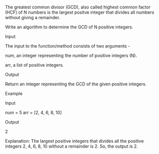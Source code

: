 The greatest common divisor (GCD), also called highest common factor (HCF) of N numbers is the largest positve integer that divides all numbers without giving a remainder.

Write an algorithm to determine the GCD of N positive integers.

Input

The input to the function/method consists of two arguments - 

num, an integer representing the number of positive integers (N).

arr, a list of positive integers.

Output

Return an integer representing the GCD of the given positive integers.

Example

Input

num = 5
arr = [2, 4, 6, 8, 10]

Output

2

Explanation: The largest positive integers that divides all the positive integers 2, 4, 6, 8, 10 without a remainder is 2. So, the output is 2.